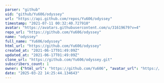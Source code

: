 ```yaml
---
parser: "github"
uid: "github/Yu606/odyssey"
url: "https://api.github.com/repos/Yu606/odyssey"
timestamp: "2021-07-11 00:32:40.727910"
avatar: "https://avatars.githubusercontent.com/u/31619679?v=4"
repo_url: "https://github.com/Yu606/odyssey"
name: "odyssey"
full_name: "Yu606/odyssey"
html_url: "https://github.com/Yu606/odyssey"
created_at: "2021-06-17T01:49:09Z"
updated_at: "2021-06-17T01:49:09Z"
clone_url: "https://github.com/Yu606/odyssey.git"
subscribers_count: 1
owner: {"html_url": "https://github.com/Yu606", "avatar_url": "https://avatars.githubusercontent.com/u/31619679?v=4", "login": "Yu606", "type": "User"}
date: "2025-03-22 14:25:44.134643"
---
```

